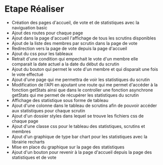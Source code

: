 # Etape Réaliser

- Création des pages d'accueil, de vote et de statistiques avec la naviguation basic
- Ajout des routes pour chaque page
- Ajout dans la page d'accueil l'affichage de tous les scrutins disponibles
- Ajout de la liste des membres par scrutin dans la page de vote
- Redirection vers la page de vote depuis la page d'accueil
- Ajout du css pour les tableaux
- Retrait d'une condition qui empechait le vote d'un membre elle comparait la date actuel a la date du début du scrutin
- Ajout du bouton qui permet le vote d'un membre et qui disparait une fois le vote effectué
- Ajout d'une page qui me permettra de voir les statistiques du scrutin
- Modification de l'API en ajoutant une route qui me permet d'accéder à la fonction getStats ainsi que dans le controller une fonction asynchrone getStats qui me permet de récupérer les statistiques du scrutin
- Affichage des statistique sous forme de tableau
- Ajout d'une colonne dans le tableau de scrutins afin de pouvoir accéder aux statistiques pour chaque scrutin
- Ajout d'un dossier styles dans lequel se trouve les fichiers css de chaque page
- Ajout d'une classe css pour le tableau des statistiques, scrutins et membres
- Ajout d'un graphique de type bar chart pour les statistiques avec la librairie recharts
- Mise en place du graphique sur la page des statistiques
- Ajout d'un bouton pour revenir à la page d'accueil depuis la page des statistiques et de vote